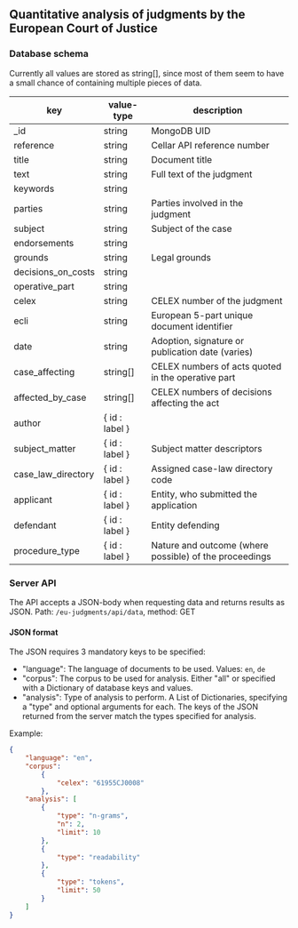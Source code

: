 ## Quantitative analysis of judgments by the European Court of Justice
### Database schema
Currently all values are stored as string[], since most of them seem to have a small chance of containing multiple pieces of data.

key | value-type | description
----|------------|------------
_id | string | MongoDB UID
reference | string | Cellar API reference number
title | string | Document title
text | string | Full text of the judgment
keywords | string |
parties | string | Parties involved in the judgment
subject | string | Subject of the case
endorsements | string |
grounds | string | Legal grounds
decisions_on_costs | string |
operative_part | string | 
celex | string | CELEX number of the judgment
ecli | string | European 5-part unique document identifier
date | string | Adoption, signature or publication date (varies)
case_affecting | string[] | CELEX numbers of acts quoted in the operative part
affected_by_case | string[] | CELEX numbers of decisions affecting the act
author | { id : label } |
subject_matter | { id : label } | Subject matter descriptors
case_law_directory | { id : label } | Assigned case-law directory code
applicant | { id : label } | Entity, who submitted the application
defendant | { id : label }| Entity defending
procedure_type | { id : label } | Nature and outcome (where possible) of the proceedings

### Server API
The API accepts a JSON-body when requesting data and returns results as JSON.
Path: `/eu-judgments/api/data`, method: GET

#### JSON format
The JSON requires 3 mandatory keys to be specified:
- "language": The language of documents to be used. Values: `en`, `de`
- "corpus": The corpus to be used for analysis. Either "all" or specified with a Dictionary of database keys and values. 
- "analysis": Type of analysis to perform. A List of Dictionaries, specifying a "type" and optional arguments for each.
The keys of the JSON returned from the server match the types specified for analysis.

Example:
```json
{
    "language": "en",
    "corpus": 
        {
            "celex": "61955CJ0008"
        },
    "analysis": [
        {
            "type": "n-grams",
            "n": 2,
            "limit": 10
        },
        {
            "type": "readability"
        },
        {
            "type": "tokens",
            "limit": 50
        }
    ]
}
```
